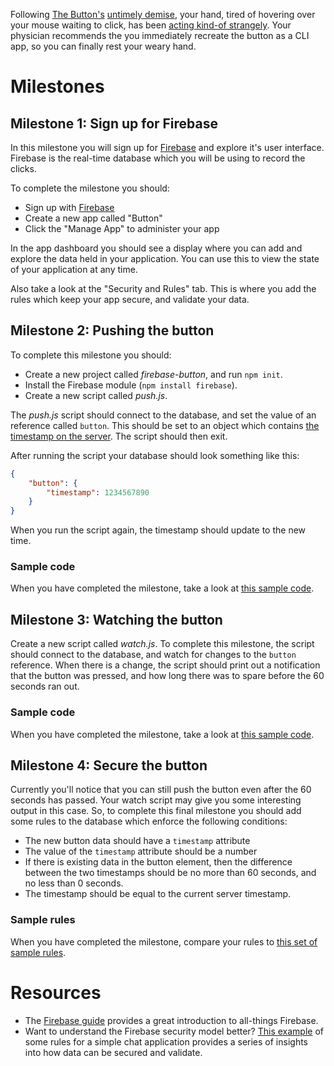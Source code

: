 Following [The Button's](https://en.wikipedia.org/wiki/The_Button_%28Reddit%29) [untimely demise](http://www.redditblog.com/2015/06/the-button-has-ended.html), your hand, tired of hovering over your mouse waiting to click, has been [acting kind-of strangely](https://www.youtube.com/watch?v=sDentLWRoSQ).  Your physician recommends the you immediately recreate the button as a CLI app, so you can finally rest your weary hand.

# Milestones

## Milestone 1: Sign up for Firebase

In this milestone you will sign up for [Firebase](https://www.firebase.com/) and explore it's user interface.  Firebase is the real-time database which you will be using to record the clicks.

To complete the milestone you should:

* Sign up with [Firebase](https://www.firebase.com)
* Create a new app called "Button"
* Click the "Manage App" to administer your app

In the app dashboard you should see a display where you can add and explore the data held in your application.  You can use this to view the state of your application at any time.

Also take a look at the "Security and Rules" tab.  This is where you add the rules which keep your app secure, and validate your data.

## Milestone 2: Pushing the button

To complete this milestone you should:

* Create a new project called *firebase-button*, and run `npm init`.
* Install the Firebase module (`npm install firebase`).
* Create a new script called *push.js*.

The *push.js* script should connect to the database, and set the value of an reference called `button`.  This should be set to an object which contains [the timestamp on the server](https://www.firebase.com/docs/web/api/servervalue/timestamp.html).  The script should then exit.

After running the script your database should look something like this:

```json
{
    "button": {
        "timestamp": 1234567890
    }
}
```

When you run the script again, the timestamp should update to the new time.

### Sample code

When you have completed the milestone, take a look at [this sample code](https://gist.github.com/oampo/5ff4cf89db29777576bf).

## Milestone 3: Watching the button

Create a new script called *watch.js*.  To complete this milestone, the script should connect to the database, and watch for changes to the `button` reference.  When there is a change, the script should print out a notification that the button was pressed, and how long there was to spare before the 60 seconds ran out.

### Sample code

When you have completed the milestone, take a look at [this sample code](https://gist.github.com/oampo/61fe96d8d26f23bb586e).

## Milestone 4: Secure the button

Currently you'll notice that you can still push the button even after the 60 seconds has passed.  Your watch script may give you some interesting output in this case.  So, to complete this final milestone you should add some rules to the database which enforce the following conditions:

* The new button data should have a `timestamp` attribute
* The value of the `timestamp` attribute should be a number
* If there is existing data in the button element, then the difference between the two timestamps should be no more than 60 seconds, and no less than 0 seconds.
* The timestamp should be equal to the current server timestamp.

### Sample rules

When you have completed the milestone, compare your rules to [this set of sample rules](https://gist.github.com/oampo/1138e46d8d5543c89858).


# Resources

* The [Firebase guide](https://www.firebase.com/docs/web/guide/) provides a great introduction to all-things Firebase.
* Want to understand the Firebase security model better?  [This example](https://gist.github.com/katowulf/4741111) of some rules for a simple chat application provides a series of insights into how data can be secured and validate.
